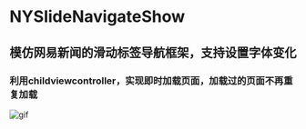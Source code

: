 # NYSlideNavigateShow

## 模仿网易新闻的滑动标签导航框架，支持设置字体变化

### 利用childviewcontroller，实现即时加载页面，加载过的页面不再重复加载

![gif](https://raw.githubusercontent.com/lfny2580832/NYSlideNavigateShow/master/screenshots/滑动标签导航GIF.gif)

